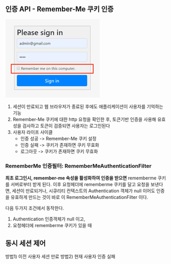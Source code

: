 ## 인증 API - Remember-Me 쿠키 인증
![img.png](img.png)
1. 세션이 만료되고 웹 브라우저가 종료된 후에도 애플리케이션이 사용자를 기억하는 기능
2. Remember-Me 쿠키에 대한 http 요청을 확인한 후, 토큰기반 인증을 사용해 유효성을 검사하고
토큰이 검증되면 사용자는 로그인된다
3. 사용자 라이프 사이클
   - 인증 성공 -> Remember-Me 쿠키 설정
   - 인증 실패 -> 쿠키가 존재하면 쿠키 무효화
   - 로그아웃 -> 쿠키가 존재하면 쿠키 무효화
### RememberMe 인증필터: RememberMeAuthenticationFilter
**최초 로그인시, remember-me 속성을 활성화하여 인증을 받으면** rememberme 쿠키를 서버로부터 받게 된다.
이후 요청헤더에 rememberme 쿠키를 달고 요청을 보낸다면, 세션이 만료되거나, 시큐리티 컨텍스트의 Authentication 객체가 null 이어도 인증을
유효하게 만드는 것이 바로 이 RememberMeAuthenticationFilter 이다.

다음 두가지 조건에서 동작한다.
1) Authentication 인증객체가 null 이고,
2) 요청헤더에 rememberme 쿠키가 있을 때


## 동시 세션 제어
방법1) 이전 사용자 세션 만료
방법2) 현재 사용자 인증 실패


